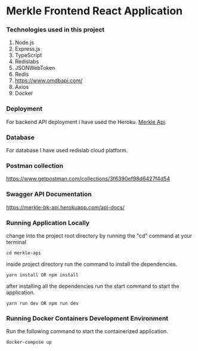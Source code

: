# Merkle Frontend React Application

### Technologies used in this project

1. Node.js
1. Express.js
1. TypeScript
1. Redislabs
1. JSONWebToken
1. Redis
1. https://www.omdbapi.com/
1. Axios
1. Docker

### Deployment

For backend API deployment i have used the Heroku.
[Merkle Api](https://merkle-bk-api.herokuapp.com/).

### Database
For database I have used redislab cloud platform.

### Postman collection
https://www.getpostman.com/collections/3f6390ef98d6427f4d54

### Swagger API Documentation
https://merkle-bk-api.herokuapp.com/api-docs/

### Running Application Locally

change into the project root directory by running the "cd" command at your terminal

```
cd merkle-api
```

inside project directory run the command to install the dependencies.

```
yarn install OR npm install
```

after installing all the dependencies run the start command to start the application.

```
yarn run dev OR npm run dev
```

### Running Docker Containers Development Environment

Run the following command to start the containerized application.

```
docker-compose up
```
